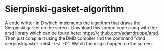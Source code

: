 # Sierpinski-gasket-algorithm
A code written in D which implements the algorithm that draws the Sierpinski gasket on the screen.
Download this source code along with the arsd library which can be found here: https://github.com/adamdruppe/arsd.
Then just compile it using the DMD compiler and the command "dmd sierpinskigasket -m64 -i -J. -O".
Watch the magic happen on the screen.

